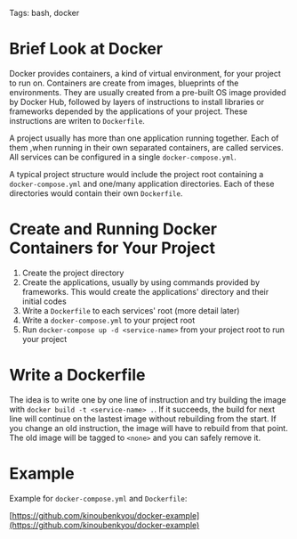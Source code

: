 Tags: bash, docker

# Brief Look at Docker

Docker provides containers, a kind of virtual environment, for your project to run on. Containers are create from images, blueprints of the environments. They are usually created from a pre-built OS image provided by Docker Hub, followed by layers of instructions to install libraries or frameworks depended by the applications of your project. These instructions are writen to `Dockerfile`.

A project usually has more than one application running together. Each of them ,when running in their own separated containers, are called services. All services can be configured in a single `docker-compose.yml`.

A typical project structure would include the project root containing a `docker-compose.yml` and one/many application directories. Each of these directories would contain their own `Dockerfile`.

# Create and Running Docker Containers for Your Project

1. Create the project directory
1. Create the applications, usually by using commands provided by frameworks. This would create the applications' directory and their initial codes
1. Write a `Dockerfile` to each services' root (more detail later)
1. Write a `docker-compose.yml` to your project root
1. Run `docker-compose up -d <service-name>` from your project root to run your project

# Write a Dockerfile

The idea is to write one by one line of instruction and try building the image with `docker build -t <service-name> .`. If it succeeds, the build for next line will continue on the lastest image without rebuilding from the start. If you change an old instruction, the image will have to rebuild from that point. The old image will be tagged to `<none>` and you can safely remove it.

# Example

Example for `docker-compose.yml` and `Dockerfile`:

[https://github.com/kinoubenkyou/docker-example](https://github.com/kinoubenkyou/docker-example)
